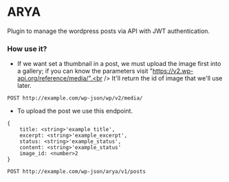 # ARYA
Plugin to manage the wordpress posts via API with JWT authentication.

### How use it?
* If we want set a thumbnail in a post, we must upload the image first into a gallery; if you can know the parameters visit "https://v2.wp-api.org/reference/media/".<br />
It'll return the id of image that we'll use later.
```
POST http://example.com/wp-json/wp/v2/media/
```
* To upload the post we use this endpoint.
```
{
    title: <string>'example title',
    excerpt: <string>'example_excerpt',
    status: <string>'example_status',
    content: <string>'example_status'
    image_id: <number>2
}

POST http://example.com/wp-json/arya/v1/posts
```
